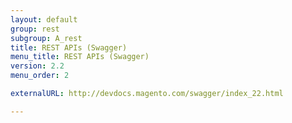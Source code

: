 ```yaml
---
layout: default
group: rest
subgroup: A_rest
title: REST APIs (Swagger)
menu_title: REST APIs (Swagger)
version: 2.2
menu_order: 2

externalURL: http://devdocs.magento.com/swagger/index_22.html

---
```

